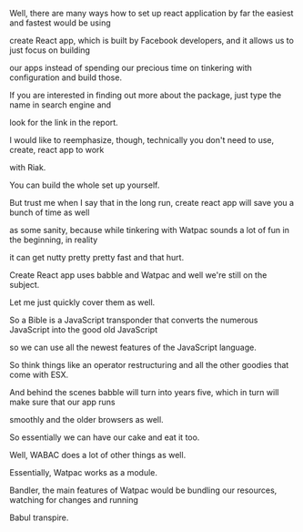 Well, there are many ways how to set up react application by far the easiest and fastest would be using

create React app, which is built by Facebook developers, and it allows us to just focus on building

our apps instead of spending our precious time on tinkering with configuration and build those.

If you are interested in finding out more about the package, just type the name in search engine and

look for the link in the report.

I would like to reemphasize, though, technically you don't need to use, create, react app to work

with Riak.

You can build the whole set up yourself.

But trust me when I say that in the long run, create react app will save you a bunch of time as well

as some sanity, because while tinkering with Watpac sounds a lot of fun in the beginning, in reality

it can get nutty pretty pretty fast and that hurt.

Create React app uses babble and Watpac and well we're still on the subject.

Let me just quickly cover them as well.

So a Bible is a JavaScript transponder that converts the numerous JavaScript into the good old JavaScript

so we can use all the newest features of the JavaScript language.

So think things like an operator restructuring and all the other goodies that come with ESX.

And behind the scenes babble will turn into years five, which in turn will make sure that our app runs

smoothly and the older browsers as well.

So essentially we can have our cake and eat it too.

Well, WABAC does a lot of other things as well.

Essentially, Watpac works as a module.

Bandler, the main features of Watpac would be bundling our resources, watching for changes and running

Babul transpire.